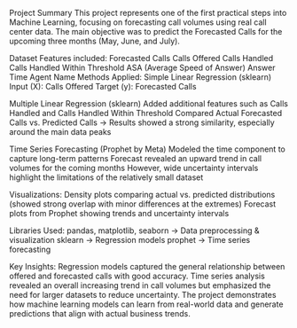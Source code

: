 Project Summary
This project represents one of the first practical steps into Machine Learning, focusing on forecasting call volumes using real call center data. The main objective was to predict the Forecasted Calls for the upcoming three months (May, June, and July).

Dataset Features included:
Forecasted Calls
Calls Offered
Calls Handled
Calls Handled Within Threshold
ASA (Average Speed of Answer)
Answer Time
Agent Name
Methods Applied:
Simple Linear Regression (sklearn)
Input (X): Calls Offered
Target (y): Forecasted Calls

Multiple Linear Regression (sklearn)
Added additional features such as Calls Handled and Calls Handled Within Threshold
Compared Actual Forecasted Calls vs. Predicted Calls → Results showed a strong similarity, especially around the main data peaks

Time Series Forecasting (Prophet by Meta)
Modeled the time component to capture long-term patterns
Forecast revealed an upward trend in call volumes for the coming months
However, wide uncertainty intervals highlight the limitations of the relatively small dataset

Visualizations:
Density plots comparing actual vs. predicted distributions (showed strong overlap with minor differences at the extremes)
Forecast plots from Prophet showing trends and uncertainty intervals

Libraries Used:
pandas, matplotlib, seaborn → Data preprocessing & visualization
sklearn → Regression models
prophet → Time series forecasting

Key Insights:
Regression models captured the general relationship between offered and forecasted calls with good accuracy.
Time series analysis revealed an overall increasing trend in call volumes but emphasized the need for larger datasets to reduce uncertainty.
The project demonstrates how machine learning models can learn from real-world data and generate predictions that align with actual business trends.
